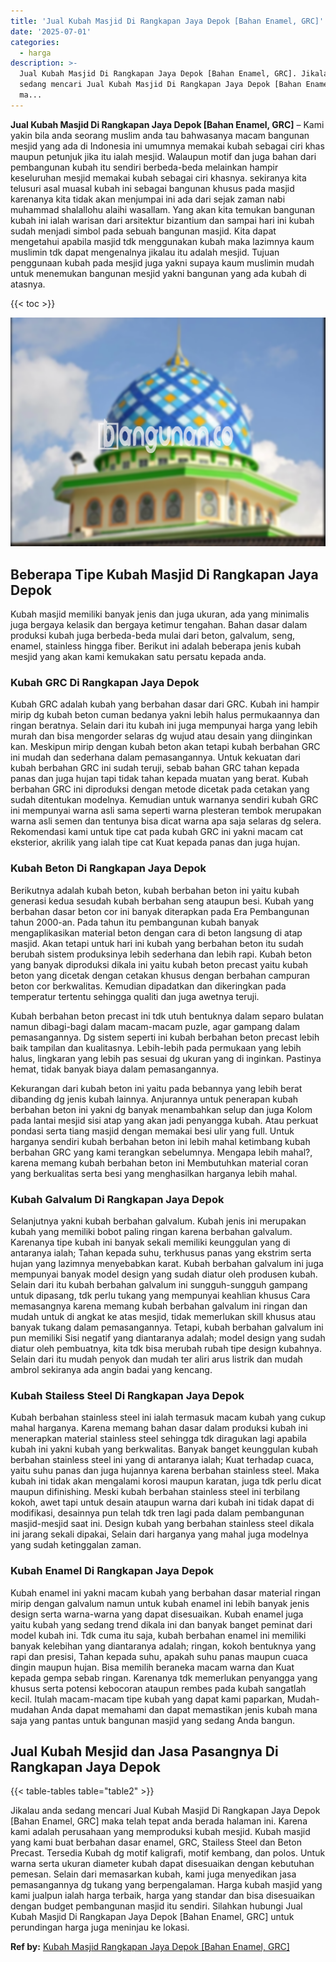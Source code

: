 ```yaml
---
title: 'Jual Kubah Masjid Di Rangkapan Jaya Depok [Bahan Enamel, GRC]'
date: '2025-07-01'
categories:
  - harga
description: >-
  Jual Kubah Masjid Di Rangkapan Jaya Depok [Bahan Enamel, GRC]. Jikalau anda
  sedang mencari Jual Kubah Masjid Di Rangkapan Jaya Depok [Bahan Enamel, GRC]
  ma...
---
```


**Jual Kubah Masjid Di Rangkapan Jaya Depok \[Bahan Enamel, GRC\]** – Kami yakin bila anda seorang muslim anda tau bahwasanya macam bangunan mesjid yang ada di Indonesia ini umumnya memakai kubah sebagai ciri khas maupun petunjuk jika itu ialah mesjid. Walaupun motif dan juga bahan dari pembangunan kubah itu sendiri berbeda-beda melainkan hampir keseluruhan mesjid memakai kubah sebagai ciri khasnya. sekiranya kita telusuri asal muasal kubah ini sebagai bangunan khusus pada masjid karenanya kita tidak akan menjumpai ini ada dari sejak zaman nabi muhammad shalallohu alaihi wasallam. Yang akan kita temukan bangunan kubah ini ialah warisan dari arsitektur bizantium dan sampai hari ini kubah sudah menjadi simbol pada sebuah bangunan masjid. Kita dapat mengetahui apabila masjid tdk menggunakan kubah maka lazimnya kaum muslimin tdk dapat mengenalnya jikalau itu adalah mesjid. Tujuan penggunaan kubah pada mesjid juga yakni supaya kaum muslimin mudah untuk menemukan bangunan mesjid yakni bangunan yang ada kubah di atasnya.

{{< toc >}}

![Jual Kubah Masjid Di Rangkapan Jaya Depok [Bahan Enamel, GRC]](/images/jual-kubah-masjid-40.png)

## Beberapa Tipe Kubah Masjid Di Rangkapan Jaya Depok

Kubah masjid memiliki banyak jenis dan juga ukuran, ada yang minimalis juga bergaya kelasik dan bergaya ketimur tengahan. Bahan dasar dalam produksi kubah juga berbeda-beda mulai dari beton, galvalum, seng, enamel, stainless hingga fiber. Berikut ini adalah beberapa jenis kubah mesjid yang akan kami kemukakan satu persatu kepada anda.

### Kubah GRC Di Rangkapan Jaya Depok

Kubah GRC adalah kubah yang berbahan dasar dari GRC. Kubah ini hampir mirip dg kubah beton cuman bedanya yakni lebih halus permukaannya dan ringan beratnya. Selain dari itu kubah ini juga mempunyai harga yang lebih murah dan bisa mengorder selaras dg wujud atau desain yang diinginkan kan. Meskipun mirip dengan kubah beton akan tetapi kubah berbahan GRC ini mudah dan sederhana dalam pemasangannya. Untuk kekuatan dari kubah berbahan GRC ini sudah teruji, sebab bahan GRC tahan kepada panas dan juga hujan tapi tidak tahan kepada muatan yang berat. Kubah berbahan GRC ini diproduksi dengan metode dicetak pada cetakan yang sudah ditentukan modelnya. Kemudian untuk warnanya sendiri kubah GRC ini mempunyai warna asli sama seperti warna plesteran tembok merupakan warna asli semen dan tentunya bisa dicat warna apa saja selaras dg selera. Rekomendasi kami untuk tipe cat pada kubah GRC ini yakni macam cat eksterior, akrilik yang ialah tipe cat Kuat kepada panas dan juga hujan.

### Kubah Beton Di Rangkapan Jaya Depok

Berikutnya adalah kubah beton, kubah berbahan beton ini yaitu kubah generasi kedua sesudah kubah berbahan seng ataupun besi. Kubah yang berbahan dasar beton cor ini banyak diterapkan pada Era Pembangunan tahun 2000-an. Pada tahun itu pembangunan kubah banyak mengaplikasikan material beton dengan cara di beton langsung di atap masjid. Akan tetapi untuk hari ini kubah yang berbahan beton itu sudah berubah sistem produksinya lebih sederhana dan lebih rapi. Kubah beton yang banyak diproduksi dikala ini yaitu kubah beton precast yaitu kubah beton yang dicetak dengan cetakan khusus dengan berbahan campuran beton cor berkwalitas. Kemudian dipadatkan dan dikeringkan pada temperatur tertentu sehingga qualiti dan juga awetnya teruji.

Kubah berbahan beton precast ini tdk utuh bentuknya dalam separo bulatan namun dibagi-bagi dalam macam-macam puzle, agar gampang dalam pemasangannya. Dg sistem seperti ini kubah berbahan beton precast lebih baik tampilan dan kualitasnya. Lebih-lebih pada permukaan yang lebih halus, lingkaran yang lebih pas sesuai dg ukuran yang di inginkan. Pastinya hemat, tidak banyak biaya dalam pemasangannya.

Kekurangan dari kubah beton ini yaitu pada bebannya yang lebih berat dibanding dg jenis kubah lainnya. Anjurannya untuk penerapan kubah berbahan beton ini yakni dg banyak menambahkan selup dan juga Kolom pada lantai mesjid sisi atap yang akan jadi penyangga kubah. Atau perkuat pondasi serta tiang masjid dengan memakai besi ulir yang full. Untuk harganya sendiri kubah berbahan beton ini lebih mahal ketimbang kubah berbahan GRC yang kami terangkan sebelumnya. Mengapa lebih mahal?, karena memang kubah berbahan beton ini Membutuhkan material coran yang berkualitas serta besi yang menghasilkan harganya lebih mahal.

### Kubah Galvalum Di Rangkapan Jaya Depok

Selanjutnya yakni kubah berbahan galvalum. Kubah jenis ini merupakan kubah yang memiliki bobot paling ringan karena berbahan galvalum. Karenanya tipe kubah ini banyak sekali memiliki keunggulan yang di antaranya ialah; Tahan kepada suhu, terkhusus panas yang ekstrim serta hujan yang lazimnya menyebabkan karat. Kubah berbahan galvalum ini juga mempunyai banyak model design yang sudah diatur oleh produsen kubah. Selain dari itu kubah berbahan galvalum ini sungguh-sungguh gampang untuk dipasang, tdk perlu tukang yang mempunyai keahlian khusus Cara memasangnya karena memang kubah berbahan galvalum ini ringan dan mudah untuk di angkat ke atas mesjid, tidak memerlukan skill khusus atau banyak tukang dalam pemasangannya. Tetapi, kubah berbahan galvalum ini pun memiliki Sisi negatif yang diantaranya adalah; model design yang sudah diatur oleh pembuatnya, kita tdk bisa merubah rubah tipe design kubahnya. Selain dari itu mudah penyok dan mudah ter aliri arus listrik dan mudah ambrol sekiranya ada angin badai yang kencang.

### Kubah Stailess Steel Di Rangkapan Jaya Depok

Kubah berbahan stainless steel ini ialah termasuk macam kubah yang cukup mahal harganya. Karena memang bahan dasar dalam produksi kubah ini menerapkan material stainless steel sehingga tdk diragukan lagi apabila kubah ini yakni kubah yang berkwalitas. Banyak banget keunggulan kubah berbahan stainless steel ini yang di antaranya ialah; Kuat terhadap cuaca, yaitu suhu panas dan juga hujannya karena berbahan stainless steel. Maka kubah ini tidak akan mengalami korosi maupun karatan, juga tdk perlu dicat maupun difinishing. Meski kubah berbahan stainless steel ini terbilang kokoh, awet tapi untuk desain ataupun warna dari kubah ini tidak dapat di modifikasi, desainnya pun telah tdk tren lagi pada dalam pembangunan masjid-mesjid saat ini. Design kubah yang berbahan stainless steel dikala ini jarang sekali dipakai, Selain dari harganya yang mahal juga modelnya yang sudah ketinggalan zaman.

### Kubah Enamel Di Rangkapan Jaya Depok

Kubah enamel ini yakni macam kubah yang berbahan dasar material ringan mirip dengan galvalum namun untuk kubah enamel ini lebih banyak jenis design serta warna-warna yang dapat disesuaikan. Kubah enamel juga yaitu kubah yang sedang trend dikala ini dan banyak banget peminat dari model kubah ini. Tdk cuma itu saja, kubah berbahan enamel ini memiliki banyak kelebihan yang diantaranya adalah; ringan, kokoh bentuknya yang rapi dan presisi, Tahan kepada suhu, apakah suhu panas maupun cuaca dingin maupun hujan. Bisa memilih beraneka macam warna dan Kuat kepada gempa sebab ringan. Karenanya tdk memerlukan penyangga yang khusus serta potensi kebocoran ataupun rembes pada kubah sangatlah kecil. Itulah macam-macam tipe kubah yang dapat kami paparkan, Mudah-mudahan Anda dapat memahami dan dapat memastikan jenis kubah mana saja yang pantas untuk bangunan masjid yang sedang Anda bangun.

## Jual Kubah Mesjid dan Jasa Pasangnya Di Rangkapan Jaya Depok

{{< table-tables table="table2" >}}

Jikalau anda sedang mencari Jual Kubah Masjid Di Rangkapan Jaya Depok \[Bahan Enamel, GRC\] maka telah tepat anda berada halaman ini. Karena kami adalah perusahaan yang memproduksi kubah mesjid. Kubah masjid yang kami buat berbahan dasar enamel, GRC, Stailess Steel dan Beton Precast. Tersedia Kubah dg motif kaligrafi, motif kembang, dan polos. Untuk warna serta ukuran diameter kubah dapat disesuaikan dengan kebutuhan pemesan. Selain dari memasarkan kubah, kami juga menyedikan jasa pemasangannya dg tukang yang berpengalaman. Harga kubah masjid yang kami jualpun ialah harga terbaik, harga yang standar dan bisa disesuaikan dengan budget pembangunan masjid itu sendiri. Silahkan hubungi Jual Kubah Masjid Di Rangkapan Jaya Depok \[Bahan Enamel, GRC\] untuk perundingan harga juga meninjau ke lokasi.

**Ref by:** [Kubah Masjid Rangkapan Jaya Depok [Bahan Enamel, GRC]](https://id.wikipedia.org/wiki/Kubah)
